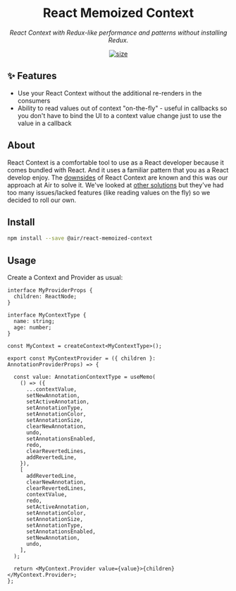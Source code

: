 <h1 align="center">React Memoized Context</h1>
<p align="center"><i>React Context with Redux-like performance and patterns without installing Redux.</i></p>

<p align="center">
  <a href="https://www.npmjs.com/package/@air/react-memoized-context">
    <img src="https://img.shields.io/npm/v/@air/react-memoized-context?color=2E77FF" alt="size" />
  </a>
</p>

## ✨ Features <a name="features"></a>

- Use your React Context without the additional re-renders in the consumers
- Ability to read values out of context "on-the-fly" - useful in callbacks so you don't have to bind the UI to a context value change just to use the value in a callback

## About
React Context is a comfortable tool to use as a React developer because it comes bundled with React. And it uses a familiar pattern that you as a React develop enjoy. The [downsides](https://blog.thoughtspile.tech/2021/10/04/react-context-dangers/) of React Context are known and this was our approach at Air to solve it. We've looked at [other solutions](https://github.com/dai-shi/use-context-selector) but they've had too many issues/lacked features (like reading values on the fly) so we decided to roll our own.

## Install

```bash
npm install --save @air/react-memoized-context
```

## Usage

Create a Context and Provider as usual:

```tsx
interface MyProviderProps {
  children: ReactNode;
}

interface MyContextType {
  name: string;
  age: number;
}

const MyContext = createContext<MyContextType>();

export const MyContextProvider = ({ children }: AnnotationProviderProps) => {

  const value: AnnotationContextType = useMemo(
    () => ({
      ...contextValue,
      setNewAnnotation,
      setActiveAnnotation,
      setAnnotationType,
      setAnnotationColor,
      setAnnotationSize,
      clearNewAnnotation,
      undo,
      setAnnotationsEnabled,
      redo,
      clearRevertedLines,
      addRevertedLine,
    }),
    [
      addRevertedLine,
      clearNewAnnotation,
      clearRevertedLines,
      contextValue,
      redo,
      setActiveAnnotation,
      setAnnotationColor,
      setAnnotationSize,
      setAnnotationType,
      setAnnotationsEnabled,
      setNewAnnotation,
      undo,
    ],
  );

  return <MyContext.Provider value={value}>{children}</MyContext.Provider>;
};
```